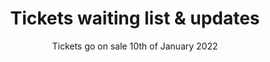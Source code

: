 ---
#######################
## To keep any param unused, just leave its value as empty. Nothing after the : for the param
#######################
########################
# Required params for each section
name: tickets # id of the section used for id'ing the section in classes
is_active: "yes"
title: "Tickets waiting list & updates"
subtitle: "Tickets go on sale 10th of January 2022"
text: ""
bg_color: # please use hex values
bg_image: "/assets/images/back_sec_two.png" # please save images in assets folder. Prepend with a / eg. /assets/images..
has_logo: "no"
###########################
# Optional params
has_mailchimp_form: "yes"
#################################
# Container and grid classes
css_classes_container: "container pt-5 pb-5 text-center"
css_classes_row: "row"
# Classes for grid columns
css_classes_col_one: "col-sm-12"
#################################
# CSS classes for the params above
css_classes_title: "fw-bolder text-secondary mt-5 fs-1"
css_classes_subtitle: "mt-2 fw-bold text-secondary mt-3 fs-5"
---